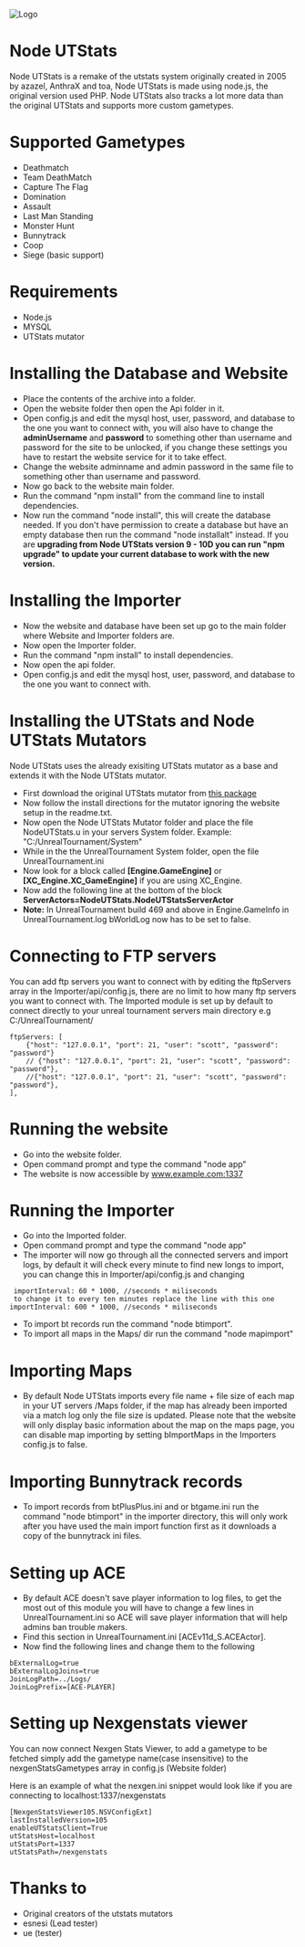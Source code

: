 ![Logo](https://i.imgur.com/7AkkuvP.png "Logo")

# Node UTStats
Node UTStats is a remake of the utstats system originally created in 2005 by azazel, AnthraX and toa, Node UTStats is made using node.js, the original version used PHP. Node UTStats also tracks a lot more data than the original UTStats and supports more custom gametypes.


# Supported Gametypes
- Deathmatch
- Team DeathMatch
- Capture The Flag
- Domination
- Assault
- Last Man Standing
- Monster Hunt
- Bunnytrack
- Coop
- Siege (basic support)


# Requirements 
- Node.js
- MYSQL
- UTStats mutator


# Installing the Database and Website

- Place the contents of the archive into a folder.
- Open the website folder then open the Api folder in it.
- Open config.js and edit the mysql host, user, password, and database to the one you want to connect with, you will also have to change the **adminUsername** and **password** to something other than username and password for the site to be unlocked, if you change these settings you have to restart the website service for it to take effect.
- Change the website adminname and admin password in the same file to something other than username and password.
- Now go back to the website main folder.
- Run the command "npm install" from the command line to install dependencies.
- Now run the command "node install", this will create the database needed. If you don't have permission to create a database but have an empty database then run the command "node installalt" instead. If you are **upgrading from Node UTStats version 9 - 10D you can run "npm upgrade" to update your current database to work with the new version.**


# Installing the Importer

- Now the website and database have been set up go to the main folder where Website and Importer folders are.
- Now open the Importer folder.
- Run the command "npm install" to install dependencies.
- Now open the api folder.
- Open config.js and edit the mysql host, user, password, and database to the one you want to connect with.

# Installing the UTStats and Node UTStats Mutators
Node UTStats uses the already exisiting UTStats mutator as a base and extends it with the Node UTStats mutator.
- First download the original UTStats mutator from [this package](http://ut-files.com/index.php?dir=Stats/&file=utstats_beta428.zip "UTStats 428")
- Now follow the install directions for the mutator ignoring the website setup in the readme.txt.
- Now open the Node UTStats Mutator folder and place the file NodeUTStats.u in your servers System folder. Example: "C:/UnrealTournament/System"
- While in the the UnrealTournament System folder, open the file UnrealTournament.ini
- Now look for a block called **[Engine.GameEngine]** or **[XC_Engine.XC_GameEngine]** if you are using XC_Engine.
- Now add the following line at the bottom of the block **ServerActors=NodeUTStats.NodeUTStatsServerActor**
- **Note:** In UnrealTournament build 469 and above in Engine.GameInfo in UnrealTournament.log bWorldLog now has to be set to false.

# Connecting to FTP servers

You can add ftp servers you want to connect with by editing the ftpServers array in the Importer/api/config.js, there are no limit to how many ftp servers you want to connect with. The Imported module is set up
by default to connect directly to your unreal tournament servers main directory e.g C:/UnrealTournament/
```
ftpServers: [
    {"host": "127.0.0.1", "port": 21, "user": "scott", "password": "password"}
    // {"host": "127.0.0.1", "port": 21, "user": "scott", "password": "password"},
    //{"host": "127.0.0.1", "port": 21, "user": "scott", "password": "password"},
],
```


# Running the website
- Go into the website folder.
- Open command prompt and type the command "node app"
- The website is now accessible by www.example.com:1337

# Running the Importer

- Go into the Imported folder.
- Open command prompt and type the command "node app"
- The importer will now go through all the connected servers and import logs, by default it will check every minute to find new longs to import, you can change this in Importer/api/config.js and changing 
```
 importInterval: 60 * 1000, //seconds * miliseconds
 to change it to every ten minutes replace the line with this one
importInterval: 600 * 1000, //seconds * miliseconds
```
- To import bt records run the command "node btimport".
- To import all maps in the Maps/ dir run the command "node mapimport"

# Importing Maps
- By default Node UTStats imports every file name + file size of each map in your UT servers /Maps folder, if the map has already been imported via a match log only the file size is updated. Please note that the website will only display basic information about the map on the maps page, you can disable map importing by setting bImportMaps in the Importers config.js to false. 

# Importing Bunnytrack records
- To import records from btPlusPlus.ini and or btgame.ini run the command "node btimport" in the importer directory, this will only work after you have used the main import function first as it downloads a copy of the bunnytrack ini files.

# Setting up ACE

- By default ACE doesn't save player information to log files, to get the most out of this module you will have to change a few lines in UnrealTournament.ini so ACE will save player information that will help admins ban trouble makers.
- Find this section in UnrealTournament.ini [ACEv11d_S.ACEActor].
- Now find the following lines and change them to the following
```
bExternalLog=true
bExternalLogJoins=true
JoinLogPath=../Logs/
JoinLogPrefix=[ACE-PLAYER]
```

# Setting up Nexgenstats viewer
You can now connect Nexgen Stats Viewer, to add a gametype to be fetched simply add the gametype name(case insensitive) to the nexgenStatsGametypes array in config.js (Website folder)

Here is an example of what the nexgen.ini snippet would look like if you are connecting to localhost:1337/nexgenstats
```
[NexgenStatsViewer105.NSVConfigExt]
lastInstalledVersion=105
enableUTStatsClient=True
utStatsHost=localhost
utStatsPort=1337
utStatsPath=/nexgenstats
```

# Thanks to
- Original creators of the utstats mutators
- esnesi (Lead tester)
- ue (tester)